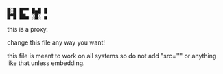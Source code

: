 	█░█ █▀▀ █▄█ █
	█▀█ ██▄ ░█░ ▄

this is a proxy.

change this file any way you want!

this file is meant to work on all systems so do not add "src=''" or anything like that unless embedding.
